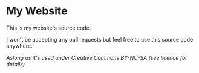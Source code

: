 # My Website
This is my website's source code.

I won't be accepting any pull requests but feel free to use this source code anywhere.

*Aslong as it's used under Creative Commons BY-NC-SA (see licence for details)*
